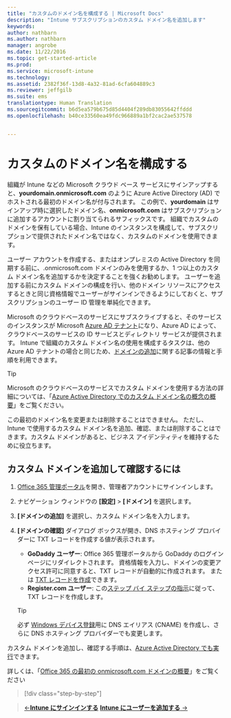```yaml
---
title: "カスタムのドメイン名を構成する | Microsoft Docs"
description: "Intune サブスクリプションのカスタム ドメイン名を追加します"
keywords: 
author: nathbarn
ms.author: nathbarn
manager: angrobe
ms.date: 11/22/2016
ms.topic: get-started-article
ms.prod: 
ms.service: microsoft-intune
ms.technology: 
ms.assetid: 2382f36f-13d8-4a32-81ad-6cfa604889c3
ms.reviewer: jeffgilb
ms.suite: ems
translationtype: Human Translation
ms.sourcegitcommit: b6d5ea579b675d85d4404f289db83055642ffddd
ms.openlocfilehash: b40ce33560ea49fdc966889a1bf2cac2ae537578


---
```



# <a name="configure-a-custom-domain-name"></a>カスタムのドメイン名を構成する

組織が Intune などの Microsoft クラウド ベース サービスにサインアップすると、**yourdomain.onmicrosoft.com** のように Azure Active Directory (AD) でホストされる最初のドメイン名が付与されます。 この例で、**yourdomain** はサインアップ時に選択したドメイン名、**onmicrosoft.com** はサブスクリプションに追加するアカウントに割り当てられるサフィックスです。 組織でカスタムのドメインを保有している場合、Intune のインスタンスを構成して、サブスクリプションで提供されたドメイン名ではなく、カスタムのドメインを使用できます。

ユーザー アカウントを作成する、またはオンプレミスの Active Directory を同期する前に、.onmicrosoft.com ドメインのみを使用するか、1 つ以上のカスタム ドメイン名を追加するかを決定することを強くお勧めします。 ユーザーを追加する前にカスタム ドメインの構成を行い、他のドメイン リソースにアクセスするときと同じ資格情報でユーザーがサインインできるようにしておくと、サブスクリプションのユーザー ID 管理を単純化できます。

Microsoft のクラウドベースのサービスにサブスクライブすると、そのサービスのインスタンスが Microsoft [Azure AD テナント](http://technet.microsoft.com/library/jj573650.aspx#BKMK_WhatIsAnAzureADTenant)になり、Azure AD によって、クラウドベースのサービスの ID サービスとディレクトリ サービスが提供されます。 Intune で組織のカスタム ドメイン名の使用を構成するタスクは、他の Azure AD テナントの場合と同じため、[ドメインの追加](https://azure.microsoft.com/documentation/articles/active-directory-add-domain/)に関する記事の情報と手順を利用できます。

> [!TIP]
> Microsoft のクラウドベースのサービスでカスタム ドメインを使用する方法の詳細については、「[Azure Active Directory でのカスタム ドメイン名の概念の概要](https://azure.microsoft.com/documentation/articles/active-directory-add-domain-concepts/)」をご覧ください。

この最初のドメイン名を変更または削除することはできません。 ただし、Intune で使用するカスタム ドメイン名を追加、確認、または削除することはできます。カスタム ドメインがあると、ビジネス アイデンティティを維持するために役立ちます。

## <a name="to-add-and-verify-your-custom-domain"></a>カスタム ドメインを追加して確認するには

1. [Office 365 管理ポータル](https://portal.office.com/Admin/Default.aspx)を開き、管理者アカウントにサインインします。

2. ナビゲーション ウィンドウの **[設定]** &gt; **[ドメイン]** を選択します。

3. **[ドメインの追加]** を選択し、カスタム ドメイン名を入力します。

4. **[ドメインの確認]** ダイアログ ボックスが開き、DNS ホスティング プロバイダーに TXT レコードを作成する値が表示されます。
    - **GoDaddy ユーザー**: Office 365 管理ポータルから GoDaddy のログイン ページにリダイレクトされます。 資格情報を入力し、ドメインの変更アクセス許可に同意すると、TXT レコードが自動的に作成されます。 または [TXT レコードを作成](https://support.office.com/en-us/article/Create-DNS-records-at-GoDaddy-for-Office-365-f40a9185-b6d5-4a80-bb31-aa3bb0cab48a?ui=en-US&rs=en-US&ad=US)できます。
    - **Register.com ユーザー**: この[ステップ バイ ステップの指示](https://support.office.com/en-us/article/Create-DNS-records-at-Register-com-for-Office-365-55bd8c38-3316-48ae-a368-4959b2c1684e?ui=en-US&rs=en-US&ad=US#BKMK_verify)に従って、TXT レコードを作成します。

    > [!TIP]
    > 必ず [Windows デバイス登録](/Intune/deploy-use/set-up-windows-phone-management-with-microsoft-intune)用に DNS エイリアス (CNAME) を作成し、さらに DNS ホスティング プロバイダーでも変更します。

カスタム ドメインを追加し、確認する手順は、[Azure Active Directory でも実行](https://azure.microsoft.com/en-us/documentation/articles/active-directory-add-domain/)できます。

詳しくは、「[Office 365 の最初の onmicrosoft.com ドメインの概要](https://support.office.com/en-us/article/About-your-initial-onmicrosoft-com-domain-in-Office-365-B9FC3018-8844-43F3-8DB1-1B3A8E9CFD5A?ui=en-US&rs=en-US&ad=US)」をご覧ください

>[!div class="step-by-step"]

>[&larr;**Intune にサインインする**](.\start-with-a-paid-subscription-to-microsoft-intune-step-1.md)     [**Intune にユーザーを追加する** &rarr;](.\start-with-a-paid-subscription-to-microsoft-intune-step-3.md)  



<!--HONumber=Dec16_HO2-->


